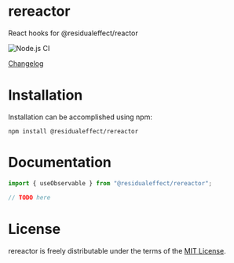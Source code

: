# rereactor

React hooks for @residualeffect/reactor

![Node.js CI](https://github.com/residualeffect/rereactor/workflows/Node.js%20CI/badge.svg?branch=master)

[Changelog](CHANGELOG.md)

# Installation

Installation can be accomplished using npm:

`npm install @residualeffect/rereactor`

# Documentation

```ts
import { useObservable } from "@residualeffect/rereactor";

// TODO here
```

# License

rereactor is freely distributable under the terms of the [MIT License](LICENSE).
